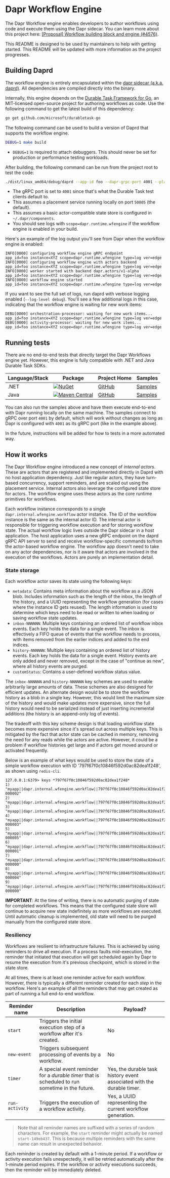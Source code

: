 # Dapr Workflow Engine

The Dapr Workflow engine enables developers to author workflows using code and execute them using the Dapr sidecar. You can learn more about this project here: [[Proposal] Workflow building block and engine (#4576)](https://github.com/dapr/dapr/issues/4576).

This README is designed to be used by maintainers to help with getting started. This README will be updated with more information as the project progresses.

## Building Daprd

The workflow engine is entirely encapsulated within the [dapr sidecar (a.k.a. daprd)](https://docs.dapr.io/concepts/dapr-services/sidecar/). All dependencies are compiled directly into the binary.

Internally, this engine depends on the [Durable Task Framework for Go](https://github.com/microsoft/durabletask-go), an MIT-licensed open-source project for authoring workflows as code. Use the following command to get the latest build of this dependency:

```bash
go get github.com/microsoft/durabletask-go
```

The following command can be used to build a version of Daprd that supports the workflow engine.

```bash
DEBUG=1 make build
```
* `DEBUG=1` is required to attach debuggers. This should never be set for production or performance testing workloads.

After building, the following command can be run from the project root to test the code:

```bash
./dist/linux_amd64/debug/daprd --app-id foo --dapr-grpc-port 4001 --placement-host-address :50005 --components-path ~/.dapr/components/ --config ~/.dapr/config.yaml
```
* The gRPC port is set to `4001` since that's what the Durable Task test clients default to.
* This assumes a placement service running locally on port `50005` (the default).
* This assumes a basic actor-compatible state store is configured in `~/.dapr/components`.
* You should see logs with `scope=dapr.runtime.wfengine` if the workflow engine is enabled in your build.

Here's an example of the log output you'll see from Dapr when the workflow engine is enabled:

```
INFO[0000] configuring workflow engine gRPC endpoint         app_id=foo instance=XYZ scope=dapr.runtime.wfengine type=log ver=edge
INFO[0000] configuring workflow engine with actors backend   app_id=foo instance=XYZ scope=dapr.runtime.wfengine type=log ver=edge
INFO[0000] worker started with backend dapr.actors/v1-alpha  app_id=foo instance=XYZ scope=dapr.runtime.wfengine type=log ver=edge
INFO[0000] workflow engine started                           app_id=foo instance=XYZ scope=dapr.runtime.wfengine type=log ver=edge
```

If you want to see the full set of logs, run daprd with verbose logging enabled (`--log-level debug`). You'll see a few additional logs in this case, indicating that the workflow engine is waiting for new work items:

```
DEBU[0000] orchestration-processor: waiting for new work items...  app_id=foo instance=XYZ scope=dapr.runtime.wfengine type=log ver=edge
DEBU[0000] activity-processor: waiting for new work items...       app_id=foo instance=XYZ scope=dapr.runtime.wfengine type=log ver=edge
```

## Running tests

There are no end-to-end tests that directly target the Dapr Workflows engine yet. However, this engine is fully compatible with .NET and Java Durable Task SDKs.

| Language/Stack | Package | Project Home | Samples |
| - | - | - | - |
| .NET | [![NuGet](https://img.shields.io/nuget/v/Microsoft.DurableTask.Client.svg?style=flat)](https://www.nuget.org/packages/Microsoft.DurableTask.Client/) | [GitHub](https://github.com/microsoft/durabletask-dotnet) | [Samples](https://github.com/microsoft/durabletask-dotnet/tree/main/samples) |
| Java | [![Maven Central](https://img.shields.io/maven-central/v/com.microsoft/durabletask-client?label=durabletask-client)](https://search.maven.org/artifact/com.microsoft/durabletask-client) | [GitHub](https://github.com/microsoft/durabletask-java) | [Samples](https://github.com/microsoft/durabletask-java/tree/main/samples/src/main/java/io/durabletask/samples) |

You can also run the samples above and have them execute end-to-end with Dapr running locally on the same machine. The samples connect to gRPC over port `4001` by default, which will work without changes as long as Dapr is configured with `4001` as its gRPC port (like in the example above).

In the future, instructions will be added for how to tests in a more automated way.

## How it works

The Dapr Workflow engine introduced a new concept of *internal actors*. These are actors that are registered and implemented directly in Daprd with no host application dependency. Just like regular actors, they have turn-based concurrency, support reminders, and are scaled out using the placement service. Internal actors also leverage the configured state store for actors. The workflow engine uses these actors as the core runtime primitives for workflows.

Each workflow instance corresponds to a single `dapr.internal.wfengine.workflow` actor instance. The ID of the workflow instance is the same as the internal actor ID. The internal actor is responsible for triggering workflow execution and for storing workflow state. The actual workflow logic lives outside the Dapr sidecar in a host application. The host application uses a new gRPC endpoint on the daprd gRPC API server to send and receive workflow-specific commands to/from the actor-based workflow engine. The workflow app doesn't need to take on any actor dependencies, nor is it aware that actors are involved in the execution of the workflows. Actors are purely an implementation detail.

### State storage

Each workflow actor saves its state using the following keys:

* `metadata`: Contains meta information about the workflow as a JSON blob. Includes information such as the length of the inbox, the length of the history, and a UUID representing the workflow generation (for cases where the instance ID gets reused). The length information is used to determine which keys need to be read or written to when loading or saving workflow state updates.
* `inbox-NNNNNN`: Multiple keys containing an ordered list of workflow inbox events. Each key holds the data for a single event. The inbox is effectively a FIFO queue of events that the workflow needs to process, with items removed from the earlier indices and added to the end indices.
* `history-NNNNNN`: Multiple keys containing an ordered list of history events. Each key holds the data for a single event. History events are only added and never removed, except in the case of "continue as new", where all history events are purged.
* `customStatus`: Contains a user-defined workflow status value.

The `inbox-NNNNNN` and `history-NNNNNN` key schemes are used to enable arbitrarily large amounts of data. These schemes are also designed for efficient updates. An alternate design would be to store the workflow history as a blob in a single key. However, this would limit the maximum size of the history and would make updates more expensive, since the full history would need to be serialized instead of just inserting incremental additions (the history is an append-only log of events).

The tradeoff with this key scheme design is that loading workflow state becomes more expensive since it's spread out across multiple keys. This is mitigated by the fact that actor state can be cached in memory, removing the need for any reads while the actors are active. However, it could be a problem if workflow histories get large and if actors get moved around or activated frequently.

Below is an example of what keys would be used to store the state of a simple workflow execution with ID '797f67f0c10846f592d0ac82dea1f248', as shown using `redis-cli`.

```
127.0.0.1:6379> keys *797f67f0c10846f592d0ac82dea1f248*
1) "myapp||dapr.internal.wfengine.workflow||797f67f0c10846f592d0ac82dea1f248||history-000002"
2) "myapp||dapr.internal.wfengine.workflow||797f67f0c10846f592d0ac82dea1f248||customStatus"
3) "myapp||dapr.internal.wfengine.workflow||797f67f0c10846f592d0ac82dea1f248||metadata"
4) "myapp||dapr.internal.wfengine.workflow||797f67f0c10846f592d0ac82dea1f248||history-000003"
5) "myapp||dapr.internal.wfengine.workflow||797f67f0c10846f592d0ac82dea1f248||history-000005"
6) "myapp||dapr.internal.wfengine.workflow||797f67f0c10846f592d0ac82dea1f248||history-000001"
7) "myapp||dapr.internal.wfengine.workflow||797f67f0c10846f592d0ac82dea1f248||history-000000"
8) "myapp||dapr.internal.wfengine.workflow||797f67f0c10846f592d0ac82dea1f248||history-000004"
9) "myapp||dapr.internal.wfengine.workflow||797f67f0c10846f592d0ac82dea1f248||inbox-000000"
```

**IMPORTANT**: At the time of writing, there is no automatic purging of state for completed workflows. This means that the configured state store will continue to acquire new state indefinitely as more workflows are executed. Until automatic cleanup is implemented, old state will need to be purged manually from the configured state store.

### Resiliency

Workflows are resilient to infrastructure failures. This is achieved by using reminders to drive all execution. If a process faults mid-execution, the reminder that initiated that execution will get scheduled again by Dapr to resume the execution from it's previous checkpoint, which is stored in the state store. 

At all times, there is at least one reminder active for each workflow. However, there is typically a different reminder created for each *step* in the workflow. Here's an example of all the reminders that may get created as part of running a full end-to-end workflow.

| Reminder name | Description | Payload? |
| - | - | - |
| `start`        | Triggers the initial execution step of a workflow after it's created. | No |
| `new-event`    | Triggers subsequent processing of events by a workflow. | No |
| `timer`        | A special event reminder for a *durable timer* that is scheduled to run sometime in the future. | Yes, the durable task history event associated with the durable timer. |
| `run-activity` | Triggers the execution of a workflow activity. | Yes, a UUID representing the current workflow generation. |

> Note that all reminder names are suffixed with a series of random characters. For example, the `start` reminder might actually be named `start-149eb437`. This is because multiple reminders with the same name can result in unexpected behavior.

Each reminder is created by default with a 1-minute period. If a workflow or activity execution fails unexpectedly, it will be retried automatically after the 1-minute period expires. If the workflow or activity executions succeeds, then the reminder will be immediately deleted.